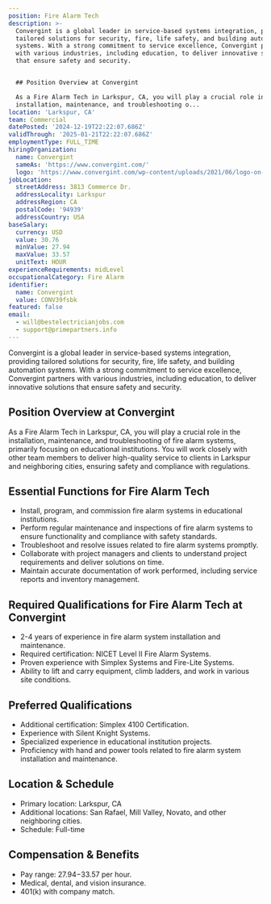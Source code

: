 ```yaml
---
position: Fire Alarm Tech
description: >-
  Convergint is a global leader in service-based systems integration, providing
  tailored solutions for security, fire, life safety, and building automation
  systems. With a strong commitment to service excellence, Convergint partners
  with various industries, including education, to deliver innovative solutions
  that ensure safety and security.


  ## Position Overview at Convergint

  As a Fire Alarm Tech in Larkspur, CA, you will play a crucial role in the
  installation, maintenance, and troubleshooting o...
location: 'Larkspur, CA'
team: Commercial
datePosted: '2024-12-19T22:22:07.686Z'
validThrough: '2025-01-21T22:22:07.686Z'
employmentType: FULL_TIME
hiringOrganization:
  name: Convergint
  sameAs: 'https://www.convergint.com/'
  logo: 'https://www.convergint.com/wp-content/uploads/2021/06/logo-on-dark-blue.png'
jobLocation:
  streetAddress: 3813 Commerce Dr.
  addressLocality: Larkspur
  addressRegion: CA
  postalCode: '94939'
  addressCountry: USA
baseSalary:
  currency: USD
  value: 30.76
  minValue: 27.94
  maxValue: 33.57
  unitText: HOUR
experienceRequirements: midLevel
occupationalCategory: Fire Alarm
identifier:
  name: Convergint
  value: CONV39fsbk
featured: false
email:
  - will@bestelectricianjobs.com
  - support@primepartners.info
---
```




Convergint is a global leader in service-based systems integration, providing tailored solutions for security, fire, life safety, and building automation systems. With a strong commitment to service excellence, Convergint partners with various industries, including education, to deliver innovative solutions that ensure safety and security.

## Position Overview at Convergint
As a Fire Alarm Tech in Larkspur, CA, you will play a crucial role in the installation, maintenance, and troubleshooting of fire alarm systems, primarily focusing on educational institutions. You will work closely with other team members to deliver high-quality service to clients in Larkspur and neighboring cities, ensuring safety and compliance with regulations.

## Essential Functions for Fire Alarm Tech
- Install, program, and commission fire alarm systems in educational institutions.
- Perform regular maintenance and inspections of fire alarm systems to ensure functionality and compliance with safety standards.
- Troubleshoot and resolve issues related to fire alarm systems promptly.
- Collaborate with project managers and clients to understand project requirements and deliver solutions on time.
- Maintain accurate documentation of work performed, including service reports and inventory management.

## Required Qualifications for Fire Alarm Tech at Convergint
- 2-4 years of experience in fire alarm system installation and maintenance.
- Required certification: NICET Level II Fire Alarm Systems.
- Proven experience with Simplex Systems and Fire-Lite Systems.
- Ability to lift and carry equipment, climb ladders, and work in various site conditions.

## Preferred Qualifications
- Additional certification: Simplex 4100 Certification.
- Experience with Silent Knight Systems.
- Specialized experience in educational institution projects.
- Proficiency with hand and power tools related to fire alarm system installation and maintenance.

## Location & Schedule
- Primary location: Larkspur, CA
- Additional locations: San Rafael, Mill Valley, Novato, and other neighboring cities.
- Schedule: Full-time

## Compensation & Benefits
- Pay range: $27.94-$33.57 per hour.
- Medical, dental, and vision insurance.
- 401(k) with company match.